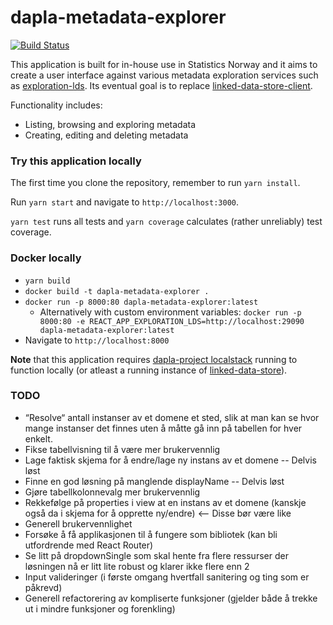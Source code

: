 # dapla-metadata-explorer
[![Build Status](https://dev.azure.com/statisticsnorway/Dapla/_apis/build/status/Frontends/statisticsnorway.dapla-metadata-explorer?branchName=master)](https://dev.azure.com/statisticsnorway/Dapla/_build/latest?definitionId=21&branchName=master)

This application is built for in-house use in Statistics Norway and it aims to create a user interface against various 
metadata exploration services such as 
[exploration-lds](https://github.com/statisticsnorway/dapla-project/blob/master/localstack/docker-compose-exploration.yml).
Its eventual goal is to replace [linked-data-store-client](https://github.com/statisticsnorway/linked-data-store-client).

Functionality includes:
* Listing, browsing and exploring metadata
* Creating, editing and deleting metadata

### Try this application locally
The first time you clone the repository, remember to run `yarn install`.

Run `yarn start` and navigate to `http://localhost:3000`.

`yarn test` runs all tests and `yarn coverage` calculates (rather unreliably) test coverage.

### Docker locally
* `yarn build`
* `docker build -t dapla-metadata-explorer .`
* `docker run -p 8000:80 dapla-metadata-explorer:latest`
  * Alternatively with custom environment variables: `docker run -p 8000:80 -e REACT_APP_EXPLORATION_LDS=http://localhost:29090 dapla-metadata-explorer:latest`
* Navigate to `http://localhost:8000`

**Note** that this application requires [dapla-project localstack](https://github.com/statisticsnorway/dapla-project/blob/master/localstack/README.md)
running to function locally (or atleast a running instance of [linked-data-store](https://github.com/statisticsnorway/linked-data-store-documentation)).

### TODO
* “Resolve“ antall instanser av et domene et sted, slik at man kan se hvor mange instanser det finnes uten å måtte gå inn på tabellen for hver enkelt.
* Fikse tabellvisning til å være mer brukervennlig
* Lage faktisk skjema for å endre/lage ny instans av et domene -- Delvis løst
* Finne en god løsning på manglende displayName -- Delvis løst
* Gjøre tabellkolonnevalg mer brukervennlig
* Rekkefølge på properties i view at en instans av et domene (kanskje også da i skjema for å opprette ny/endre) <— Disse bør være like
* Generell brukervennlighet
* Forsøke å få applikasjonen til å fungere som bibliotek (kan bli utfordrende med React Router)
* Se litt på dropdownSingle som skal hente fra flere ressurser der løsningen nå er litt lite robust og klarer ikke flere enn 2
* Input valideringer (i første omgang hvertfall sanitering og ting som er påkrevd)
* Generell refactorering av kompliserte funksjoner (gjelder både å trekke ut i mindre funksjoner og forenkling)
